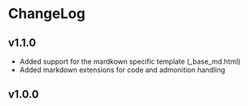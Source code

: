 # ChangeLog

## v1.1.0

- Added support for the mardkown specific template (_base_md.html)
- Added markdown extensions for code and admonition handling


## v1.0.0
